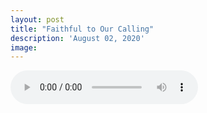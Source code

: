 ```yaml
---
layout: post
title: "Faithful to Our Calling"
description: 'August 02, 2020'
image:
---
```


<audio controls preload="metadata">
  <source src="https://docs.google.com/uc?export=open&id=1bamAvFMN34fa30FrG1YvLh9TwO3aHeH_" type="audio/mp3">
Your browser does not support the audio element.
</audio>
